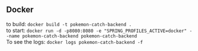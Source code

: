 ## Docker
to build:
`docker build -t pokemon-catch-backend .`   
to start: `docker run -d -p8080:8080 -e "SPRING_PROFILES_ACTIVE=docker" --name pokemon-catch-backend pokemon-catch-backend`   
To see the logs: `docker logs pokemon-catch-backend -f`